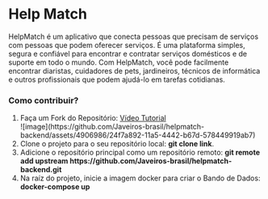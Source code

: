 <h1>Help Match</h1>

<p>
HelpMatch é um aplicativo que conecta pessoas que precisam de serviços com pessoas que podem oferecer serviços. É uma plataforma simples, segura e confiável para encontrar e contratar serviços domésticos e de suporte em todo o mundo. Com HelpMatch, você pode facilmente encontrar diaristas, cuidadores de pets, jardineiros, técnicos de informática e outros profissionais que podem ajudá-lo em tarefas cotidianas.
</p>

<h3>
Como contribuir?
</h3>

<ol>
<li>Faça um Fork do Repositório: <a href="https://www.youtube.com/watch?v=osE-7OXqFCI&ab_channel=RinaldoDev" target="_blank">Vídeo Tutorial</a></li>
  ![image](https://github.com/Javeiros-brasil/helpmatch-backend/assets/4906986/24f7a892-11a5-4442-b67d-578449919ab7)
<li>Clone o projeto para o seu repositório local: <b>git clone link</b>.</li>
<li>Adicione o repositório principal como um repositório remoto: <b>git remote add upstream https://github.com/Javeiros-brasil/helpmatch-backend.git</b></li>
<li>Na raíz do projeto, inicie a imagem docker para criar o Bando de Dados: <b>docker-compose up</b></li>
</ol>
